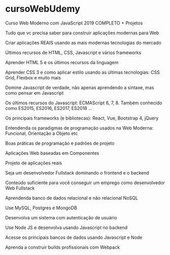 # cursoWebUdemy
Curso Web Moderno com JavaScript 2019 COMPLETO + Projetos


Tudo que vc precisa saber para construir aplicações modernas para Web

Criar aplicações REAIS usando as mais modernas tecnologias do mercado

Últimos recursos de HTML, CSS, Javascript e vários frameworks

Aprender HTML 5 e os últimos recursos da linguagem

Aprender CSS 3 e como aplicar estilo usando as últimas tecnologias: CSS Grid, Flexbox e muito mais

Domine Javascript de verdade, não apenas aprendendo a sintaxe, mas como pensar em Javascript

Os últimos recursos do Javascript: ECMAScript 6, 7, 8. Também conhecido como ES2015, ES2016, ES2017, ES2018 ...

Os principais frameworks (e bibliotecas): React, Vue, Bootstrap 4, jQuery

Entendenda os paradigmas de programação usados na Web Moderna: Funcional, Orientação a Objeto etc

Boas práticas de programação e padrões de projeto

Aplicações Web baseadas em Componentes

Projeto de aplicações reais

Seja um desenvolvedor Fullstack dominando o frontend e o backend

Conteúdo suficiente para você conseguir um emprego como desenvolvedor Web Fullstack

Aprendenda banco de dados relacional e não relacional NoSQL

Use MySQL, Postgres e MongoDB

Desenvolva um sistema com autenticação de usuário

Use Node JS e desenvolva usando Javascript no backend

Acesse os principais bancos de dados usando Javascript e Node

Aprenda a construir builds profissionais com Webpack


